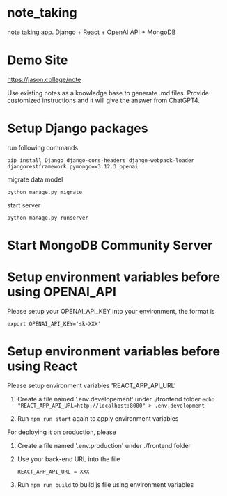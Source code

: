 # note_taking
note taking app. Django + React + OpenAI API + MongoDB

# Demo Site
https://jason.college/note

Use existing notes as a knowledge base to generate .md files.
Provide customized instructions and it will give the answer from ChatGPT4.

# Setup Django packages

run following commands

```pip install Django django-cors-headers django-webpack-loader djangorestframework pymongo==3.12.3 openai```

migrate data model

```python manage.py migrate```

start server

```python manage.py runserver```

# Start MongoDB Community Server

# Setup environment variables before using OPENAI_API

Please setup your OPENAI_API_KEY into your environment, the format is

```export OPENAI_API_KEY='sk-XXX'```

# Setup environment variables before using React
Please setup environment variables 'REACT_APP_API_URL'

1. Create a file named '.env.developement' under ./frontend folder
```echo "REACT_APP_API_URL=http://localhost:8000" > .env.development```

2. Run ```npm run start``` again to apply environment variables

For deploying it on production, please 

1. Create a file named '.env.production' under ./frontend folder

2. Use your back-end URL into the file

    ```REACT_APP_API_URL = XXX```

3. Run ```npm run build``` to build js file using environment variables
